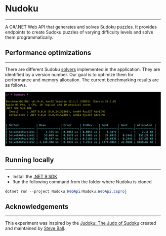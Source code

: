 # Nudoku

---

A C#/.NET Web API that generates and solves Sudoku puzzles. It provides endpoints to create Sudoku puzzles of varying difficulty levels and solve them programmatically.

## Performance optimizations

---

There are different Sudoku [solvers](https://github.com/azborgonovo/nudoku/tree/main/src/Nudoku.Engine/Solvers) implemented in the application. They are identified by a version number. Our goal is to optimize them for performance and memory allocation. The current benchmarking results are as follows.

![Benchmark results from 2024-12-05](https://github.com/azborgonovo/nudoku/blob/main/docs/img/Benchmarks_20241205.png?raw=true)

## Running locally

---

- Install the [.NET 9 SDK](https://dotnet.microsoft.com/download)
- Run the following command from the folder where Nudoku is cloned
```csharp
dotnet run --project Nudoku.WebApi/Nudoku.WebApi.csproj
```

## Acknowledgements

---

This experiment was inspired by the [Judoku: The Judo of Sudoku](https://github.com/jetpants/judoku) created and maintained by [Steve Ball](https://github.com/jetpants).
